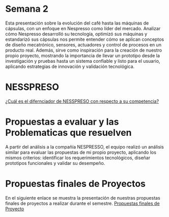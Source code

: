 # Semana 2

Esta presentación sobre la evolución del café hasta las máquinas de cápsulas, con un enfoque en Nespresso como líder del mercado. Analizar cómo Nespresso desarrolló su tecnología, optimizó sus máquinas y estandarizó sus cápsulas nos permite entender cómo se aplican conceptos de diseño mecatrónico, sensores, actuadores y control de procesos en un producto real. Además, sirve como inspiración para la creación de nuestro propio proyecto, mostrando la importancia de llevar un prototipo desde la investigación y pruebas hasta un sistema confiable y listo para el usuario, aplicando estrategias de innovación y validación tecnológica.

# NESSPRESO

[¿Cuál es el difernciador de NESSPRESO con respecto a su competencia?](https://www.canva.com/design/DAGyyk8UNIc/vEBEfNsOicrzrriuVTPqnQ/edit?utm_content=DAGyyk8UNIc&utm_campaign=designshare&utm_medium=link2&utm_source=sharebutton)

# Propuestas a evaluar y las Problematicas que resuelven

A partir del análisis a la compañía NESPRESSO, el equipo realizó un análisis similar para evaluar las propuestas de mi propio proyecto, aplicando los mismos criterios: identificar los requerimientos tecnológicos, diseñar prototipos funcionales y validar su desempeño. 

# Propuestas finales de Proyectos

En el siguiente enlace se muestra la presentación de nuestras propuestas finales de proyectos a realizar durante el semestre.
[Propuestas finales de Proyecto](https://www.canva.com/design/DAGyy1hqadw/BnHuIFL2b5_UzT2nNvXCFg/edit?utm_content=DAGyy1hqadw&utm_campaign=designshare&utm_medium=link2&utm_source=sharebutton)

